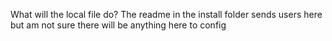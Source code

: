 What will the local file do? The readme in the install folder sends users here but am not sure there will be anything here to config
